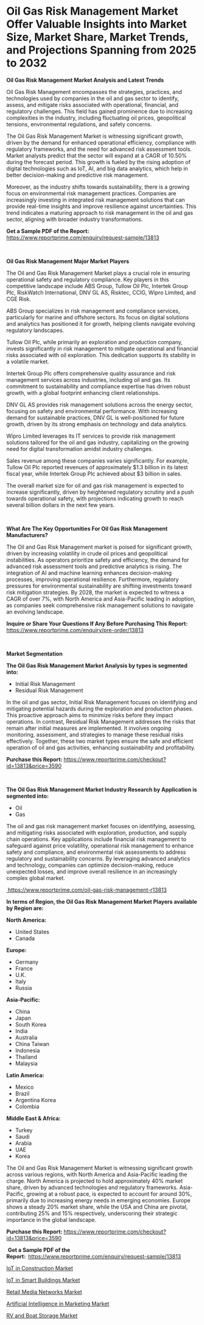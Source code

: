 <p><h1>Oil Gas Risk Management Market Offer Valuable Insights into Market Size, Market Share, Market Trends, and Projections Spanning from 2025 to 2032</h1></p><p><strong>Oil Gas Risk Management Market Analysis and Latest Trends</strong></p>
<p><p>Oil Gas Risk Management encompasses the strategies, practices, and technologies used by companies in the oil and gas sector to identify, assess, and mitigate risks associated with operational, financial, and regulatory challenges. This field has gained prominence due to increasing complexities in the industry, including fluctuating oil prices, geopolitical tensions, environmental regulations, and safety concerns. </p><p>The Oil Gas Risk Management Market is witnessing significant growth, driven by the demand for enhanced operational efficiency, compliance with regulatory frameworks, and the need for advanced risk assessment tools. Market analysts predict that the sector will expand at a CAGR of 10.50% during the forecast period. This growth is fueled by the rising adoption of digital technologies such as IoT, AI, and big data analytics, which help in better decision-making and predictive risk management.</p><p>Moreover, as the industry shifts towards sustainability, there is a growing focus on environmental risk management practices. Companies are increasingly investing in integrated risk management solutions that can provide real-time insights and improve resilience against uncertainties. This trend indicates a maturing approach to risk management in the oil and gas sector, aligning with broader industry transformations.</p></p>
<p><strong>Get a Sample PDF of the Report:&nbsp;</strong> <a href="https://www.reportprime.com/enquiry/request-sample/13813?utm_campaign=1943&utm_medium=2&utm_source=Github&utm_content=ia&utm_term=20032025&utm_id=oil-gas-risk-management">https://www.reportprime.com/enquiry/request-sample/13813</a></p>
<p>&nbsp;</p>
<p><strong>Oil Gas Risk Management Major Market Players</strong></p>
<p><p>The Oil and Gas Risk Management Market plays a crucial role in ensuring operational safety and regulatory compliance. Key players in this competitive landscape include ABS Group, Tullow Oil Plc, Intertek Group Plc, RiskWatch International, DNV GL AS, Risktec, CCIG, Wipro Limited, and CGE Risk.</p><p>ABS Group specializes in risk management and compliance services, particularly for marine and offshore sectors. Its focus on digital solutions and analytics has positioned it for growth, helping clients navigate evolving regulatory landscapes.</p><p>Tullow Oil Plc, while primarily an exploration and production company, invests significantly in risk management to mitigate operational and financial risks associated with oil exploration. This dedication supports its stability in a volatile market.</p><p>Intertek Group Plc offers comprehensive quality assurance and risk management services across industries, including oil and gas. Its commitment to sustainability and compliance expertise has driven robust growth, with a global footprint enhancing client relationships.</p><p>DNV GL AS provides risk management solutions across the energy sector, focusing on safety and environmental performance. With increasing demand for sustainable practices, DNV GL is well-positioned for future growth, driven by its strong emphasis on technology and data analytics.</p><p>Wipro Limited leverages its IT services to provide risk management solutions tailored for the oil and gas industry, capitalizing on the growing need for digital transformation amidst industry challenges. </p><p>Sales revenue among these companies varies significantly. For example, Tullow Oil Plc reported revenues of approximately $1.3 billion in its latest fiscal year, while Intertek Group Plc achieved about $3 billion in sales. </p><p>The overall market size for oil and gas risk management is expected to increase significantly, driven by heightened regulatory scrutiny and a push towards operational safety, with projections indicating growth to reach several billion dollars in the next few years.</p></p>
<p>&nbsp;</p>
<p><strong>What Are The Key Opportunities For Oil Gas Risk Management Manufacturers?</strong></p>
<p><p>The Oil and Gas Risk Management market is poised for significant growth, driven by increasing volatility in crude oil prices and geopolitical instabilities. As operators prioritize safety and efficiency, the demand for advanced risk assessment tools and predictive analytics is rising. The integration of AI and machine learning enhances decision-making processes, improving operational resilience. Furthermore, regulatory pressures for environmental sustainability are shifting investments toward risk mitigation strategies. By 2028, the market is expected to witness a CAGR of over 7%, with North America and Asia-Pacific leading in adoption, as companies seek comprehensive risk management solutions to navigate an evolving landscape.</p></p>
<p><strong>Inquire or Share Your Questions If Any Before Purchasing This Report:</strong> <a href="https://www.reportprime.com/enquiry/pre-order/13813?utm_campaign=1943&utm_medium=2&utm_source=Github&utm_content=ia&utm_term=20032025&utm_id=oil-gas-risk-management">https://www.reportprime.com/enquiry/pre-order/13813</a></p>
<p>&nbsp;</p>
<p><strong>Market Segmentation</strong></p>
<p><strong>The Oil Gas Risk Management Market Analysis by types is segmented into:</strong></p>
<p><ul><li>Initial Risk Management</li><li>Residual Risk Management</li></ul></p>
<p><p>In the oil and gas sector, Initial Risk Management focuses on identifying and mitigating potential hazards during the exploration and production phases. This proactive approach aims to minimize risks before they impact operations. In contrast, Residual Risk Management addresses the risks that remain after initial measures are implemented. It involves ongoing monitoring, assessment, and strategies to manage these residual risks effectively. Together, these two market types ensure the safe and efficient operation of oil and gas activities, enhancing sustainability and profitability.</p></p>
<p><strong>Purchase this Report:&nbsp;</strong><a href="https://www.reportprime.com/checkout?id=13813&price=3590&utm_campaign=1943&utm_medium=2&utm_source=Github&utm_content=ia&utm_term=20032025&utm_id=oil-gas-risk-management">https://www.reportprime.com/checkout?id=13813&price=3590</a></p>
<p>&nbsp;</p>
<p><strong>The Oil Gas Risk Management Market Industry Research by Application is segmented into:</strong></p>
<p><ul><li>Oil</li><li>Gas</li></ul></p>
<p><p>The oil and gas risk management market focuses on identifying, assessing, and mitigating risks associated with exploration, production, and supply chain operations. Key applications include financial risk management to safeguard against price volatility, operational risk management to enhance safety and compliance, and environmental risk assessments to address regulatory and sustainability concerns. By leveraging advanced analytics and technology, companies can optimize decision-making, reduce unexpected losses, and improve overall resilience in an increasingly complex global market.</p></p>
<p><a href="https://www.reportprime.com/oil-gas-risk-management-r13813?utm_campaign=1943&utm_medium=2&utm_source=Github&utm_content=ia&utm_term=20032025&utm_id=oil-gas-risk-management">&nbsp;https://www.reportprime.com/oil-gas-risk-management-r13813</a></p>
<p><strong>In terms of Region, the Oil Gas Risk Management Market Players available by Region are:</strong></p>
<p>
    <p> <strong> North America: </strong>
        <ul>
            <li>United States</li>
            <li>Canada</li>
        </ul>
        </p> 
    <p> <strong> Europe: </strong>
        <ul>
            <li>Germany</li>
            <li>France</li>
            <li>U.K.</li>
            <li>Italy</li>
            <li>Russia</li>
        </ul>
        </p> 
    <p> <strong> Asia-Pacific: </strong>
        <ul>
            <li>China</li>
            <li>Japan</li>
            <li>South Korea</li>
            <li>India</li>
            <li>Australia</li>
            <li>China Taiwan</li>
            <li>Indonesia</li>
            <li>Thailand</li>
            <li>Malaysia</li>
        </ul>
        </p> 
    <p> <strong> Latin America: </strong>
        <ul>
            <li>Mexico</li>
            <li>Brazil</li>
            <li>Argentina Korea</li>
            <li>Colombia</li>
        </ul>
        </p> 
    <p> <strong> Middle East & Africa: </strong>
        <ul>
            <li>Turkey</li>
            <li>Saudi</li>
            <li>Arabia</li>
            <li>UAE</li>
            <li>Korea</li>
        </ul>
    </p>
    </p>
<p><p>The Oil and Gas Risk Management Market is witnessing significant growth across various regions, with North America and Asia-Pacific leading the charge. North America is projected to hold approximately 40% market share, driven by advanced technologies and regulatory frameworks. Asia-Pacific, growing at a robust pace, is expected to account for around 30%, primarily due to increasing energy needs in emerging economies. Europe shows a steady 20% market share, while the USA and China are pivotal, contributing 25% and 15% respectively, underscoring their strategic importance in the global landscape.</p></p>
<p><strong>Purchase this Report: </strong><a href="https://www.reportprime.com/checkout?id=13813&price=3590&utm_campaign=1943&utm_medium=2&utm_source=Github&utm_content=ia&utm_term=20032025&utm_id=oil-gas-risk-management">https://www.reportprime.com/checkout?id=13813&price=3590</a></p>
<p>&nbsp;<strong>Get a Sample PDF of the Report:&nbsp;&nbsp;</strong><a href="https://www.reportprime.com/enquiry/request-sample/13813?utm_campaign=1943&utm_medium=2&utm_source=Github&utm_content=ia&utm_term=20032025&utm_id=oil-gas-risk-management">https://www.reportprime.com/enquiry/request-sample/13813</a></p>
<p><strong></strong></p>
<p><p><a href="https://github.com/seherlouize/Market-Research-Report-List-1/blob/main/iot-in-construction-market.md?utm_campaign=1943&utm_medium=2&utm_source=Github&utm_content=ia&utm_term=20032025&utm_id=oil-gas-risk-management">IoT in Construction Market</a></p><p><a href="https://github.com/moroesarta/Market-Research-Report-List-1/blob/main/iot-in-smart-buildings-market.md?utm_campaign=1943&utm_medium=2&utm_source=Github&utm_content=ia&utm_term=20032025&utm_id=oil-gas-risk-management">IoT in Smart Buildings Market</a></p><p><a href="https://github.com/sadaandilou/Market-Research-Report-List-1/blob/main/retail-media-networks-market.md?utm_campaign=1943&utm_medium=2&utm_source=Github&utm_content=ia&utm_term=20032025&utm_id=oil-gas-risk-management">Retail Media Networks Market</a></p><p><a href="https://github.com/laconiioba3/Market-Research-Report-List-1/blob/main/artificial-intelligence-in-marketing-market.md?utm_campaign=1943&utm_medium=2&utm_source=Github&utm_content=ia&utm_term=20032025&utm_id=oil-gas-risk-management">Artificial Intelligence in Marketing Market</a></p><p><a href="https://github.com/szaszgrychkq/Market-Research-Report-List-1/blob/main/rv-and-boat-storage-market.md?utm_campaign=1943&utm_medium=2&utm_source=Github&utm_content=ia&utm_term=20032025&utm_id=oil-gas-risk-management">RV and Boat Storage Market</a></p></p>